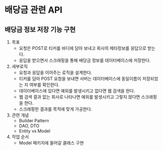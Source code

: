 # 배당금 관련 API
## 배당금 정보 저장 기능 구현
1. 목표
   - 요청은 POST로 티커를 바디에 담아 보내고 회사의 메타정보를 응답으로 받는다.
   - 응답을 받으면서 스크래핑을 통해 배당금 정보를 데이터베이스에 저장한다.
2. 세부로직
   - 요청과 응답을 이어주는 로직을 설계한다.
   - 티커를 담아 POST 요청을 보내면 서버는 데이터베이스에 동일이름이 저장되었는 지 여부를 확인한다.
   - 데이터베이스에 있다면 예외를 발생시키고 없다면 웹 검색을 한다.
   - 웹 검색 결과 없는 회사로 나타나면 예외를 발생시키고 그렇지 않다면 스크래핑을 한다.
   - 스크래핑한 결과를 목적에 맞게 가공한다.
3. 관련 개념
   - Builder Pattern
   - DAO, DTO
   - Entity vs Model
4. 작업 순서
   - Model 패키지에 들어갈 클래스 구현
